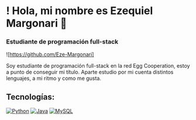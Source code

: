 # ! Hola, mi nombre es Ezequiel Margonari 👋
### Estudiante de programación full-stack

![https://github.com/Eze-Margonari]

Soy estudiante de programación full-stack en la red Egg Cooperation, estoy a punto de conseguir mi título. Aparte estudio por mi cuenta distintos lenguajes, a mi ritmo y como me gusta.

## Tecnologías:
[![Python](https://img.shields.io/badge/Python-yellow?style=for-the-badge&logo=python&logoColor=white&labelColor=101010)]()
[![Java](https://img.shields.io/badge/Java-007396?style=for-the-badge&logo=java&logoColor=white&labelColor=101010)]()
[![MySQL](https://img.shields.io/badge/MySQL-4479A1?style=for-the-badge&logo=mysql&logoColor=white&labelColor=101010)]()
</br>
